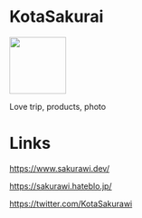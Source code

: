 # KotaSakurai

<img src="https://user-images.githubusercontent.com/28912034/87041913-e33d8c80-c22d-11ea-8619-404ca065eaba.jpg" width=100>

Love trip, products, photo




# Links

https://www.sakurawi.dev/

https://sakurawi.hateblo.jp/

https://twitter.com/KotaSakurawi
